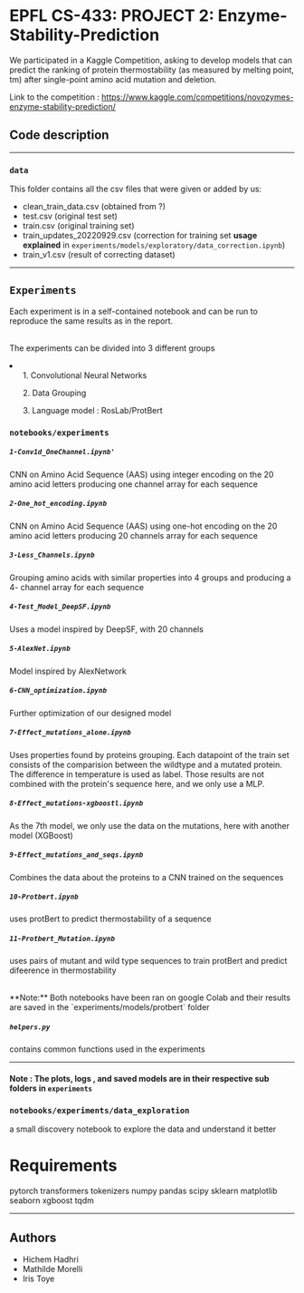 # EPFL CS-433: PROJECT 2: Enzyme-Stability-Prediction

We participated in  a Kaggle Competition, asking to develop models that can predict the ranking of protein thermostability (as measured by melting point, tm) after single-point amino acid mutation and deletion.

Link to the competition : https://www.kaggle.com/competitions/novozymes-enzyme-stability-prediction/


## Code description 

---

### `data`

This folder contains all the csv files that were given or added by us:
* clean_train_data.csv (obtained from ?)
* test.csv (original test set)
* train.csv (original training set)
* train_updates_20220929.csv  (correction for training set **usage explained** in `experiments/models/exploratory/data_correction.ipynb`)
* train_v1.csv (result of correcting dataset)


---

## `Experiments`
Each experiment is in a self-contained notebook and can be run to reproduce the same results as in the report.

<br> The experiments can be divided into 3 different groups

<li>
    <ul> 1. Convolutional Neural Networks</ul>
    <ul> 2. Data Grouping </ul>
    <ul> 3. Language model : RosLab/ProtBert</ul>
</li>


### `notebooks/experiments`

##### `1-Conv1d_OneChannel.ipynb'`
CNN on Amino Acid Sequence (AAS) using integer encoding on the 20 amino acid letters producing one channel array for each sequence

##### `2-One_hot_encoding.ipynb`
CNN on Amino Acid Sequence (AAS) using one-hot encoding on the 20 amino acid letters producing 20  channels array for each sequence

##### `3-Less_Channels.ipynb`
Grouping amino acids with similar properties into 4 groups and producing a 4- channel array for each sequence 

##### `4-Test_Model_DeepSF.ipynb`
Uses a model inspired by DeepSF, with 20 channels

##### `5-AlexNet.ipynb`
Model inspired by AlexNetwork

##### `6-CNN_optimization.ipynb`
Further optimization of our designed model 

##### `7-Effect_mutations_alone.ipynb`
Uses properties found by proteins grouping. Each datapoint of the train set consists of the comparision between the wildtype and a mutated protein. The difference in temperature is used as label. Those results are not combined with the protein's sequence here, and we only use a MLP.

##### `8-Effect_mutations-xgboostl.ipynb`
As the 7th model, we only use the data on the mutations, here with another model (XGBoost)

##### `9-Effect_mutations_and_seqs.ipynb`
Combines the data about the proteins to a CNN trained on the sequences

##### `10-Protbert.ipynb`
uses protBert to predict thermostability of a sequence

##### `11-Protbert_Mutation.ipynb`
uses pairs of mutant and wild type sequences to train protBert and predict difeerence in thermostability

<br>
**Note:** Both notebooks have been ran on google Colab  and their results are saved in the `experiments/models/protbert` folder

##### `helpers.py`
contains common functions used in the experiments

--- 


#### Note :  The plots, logs , and saved models  are in their respective sub folders in `experiments`
### `notebooks/experiments/data_exploration`
a small discovery notebook to explore the data and understand it better


# Requirements 
pytorch 
transformers 
tokenizers
numpy
pandas
scipy
sklearn
matplotlib
seaborn
xgboost
tqdm



---
## Authors 

* Hichem Hadhri
* Mathilde Morelli
* Iris Toye


